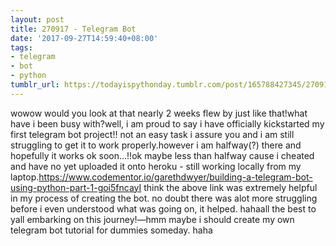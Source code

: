 ```yaml
---
layout: post
title: 270917 - Telegram Bot
date: '2017-09-27T14:59:40+08:00'
tags:
- telegram
- bot
- python
tumblr_url: https://todayispythonday.tumblr.com/post/165788427345/270917-telegram-bot
---
```

wowow would you look at that nearly 2 weeks flew by just like that!what have i been busy with?well, i am proud to say i have officially kickstarted my first telegram bot project!! not an easy task i assure you and i am still struggling to get it to work properly.however i am halfway(?) there and hopefully it works ok soon…!!ok maybe less than halfway cause i cheated and have no yet uploaded it onto heroku - still working locally from my laptop.https://www.codementor.io/garethdwyer/building-a-telegram-bot-using-python-part-1-goi5fncayI think the above link was extremely helpful in my process of creating the bot. no doubt there was alot more struggling before i even understood what was going on, it helped. hahaall the best to yall embarking on this journey!—hmm maybe i should create my own telegram bot tutorial for dummies someday. haha

